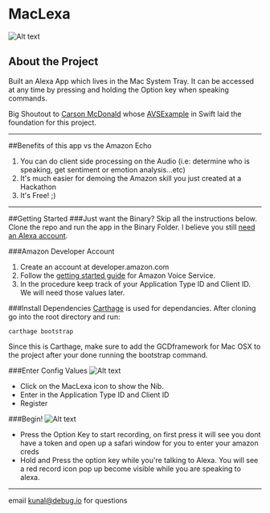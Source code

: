 # MacLexa
![Alt text](http://i.imgur.com/BzSViXy.png "MacLexa System Tray Expanded")
## About the Project
Built an Alexa App which lives in the Mac System Tray. It can be accessed at any time by pressing and holding the Option key when speaking commands. 

Big Shoutout to [Carson McDonald](https://github.com/carsonmcdonald) whose [AVSExample](https://github.com/carsonmcdonald/AVSExample-Swift) in Swift laid the foundation for this project. 
___

##Benefits of this app vs the Amazon Echo

1. You can do client side processing on the Audio (i.e: determine who is speaking, get sentiment or emotion analysis...etc)
2. It's much easier for demoing the Amazon skill you just created at a Hackathon
3. It's Free! ;)

---
##Getting Started
###Just want the Binary?
Skip all the instructions below. Clone the repo and run the app in the Binary Folder. I believe you still [need an Alexa account](http://alexa.amazon.com).

###Amazon Developer Account
1. Create an account at developer.amazon.com
2. Follow the [getting started guide](https://developer.amazon.com/appsandservices/solutions/alexa/alexa-voice-service/getting-started-with-the-alexa-voice-service) for Amazon Voice Service.
3. In the procedure keep track of your Application Type ID and Client ID. We will need those values later. 

###Install Dependencies
[Carthage](https://github.com/Carthage/Carthage) is used for dependancies. After cloning go into the root directory and run:

```
carthage bootstrap
```
Since this is Carthage, make sure to add the GCDframework for Mac OSX to the project after your done running the bootstrap command. 

###Enter Config Values
![Alt text](http://i.imgur.com/gjoth5j.png "MacLexa System Tray")
- Click on the MacLexa icon to show the Nib. 
- Enter in the Application Type ID and Client ID
- Register


###Begin!
![Alt text](http://i.imgur.com/D3aVC6j.png "MacLexa Recording in the System Tray")
- Press the Option Key to start recording, on first press it will see you dont have a token and open up a safari window for you to enter your amazon creds
- Hold and Press the option key while you're talking to Alexa. You will see a red record icon pop up become visible while you are speaking to alexa. 

---
email kunal@debug.io for questions
